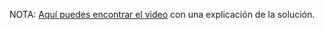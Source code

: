 NOTA: [Aquí puedes encontrar el video](https://youtu.be/UMmNckLTB5c) con una explicación de la solución.
